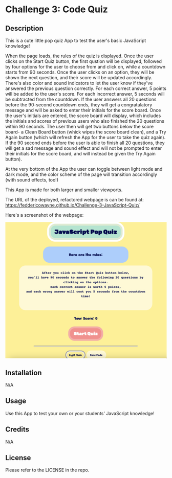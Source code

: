 # Challenge 3: Code Quiz

## Description

This is a cute little pop quiz App to test the user's basic JavaScript knowledge!

When the page loads, the rules of the quiz is displayed. Once the user clicks on the Start Quiz button, the first qustion will be displayed, followed by four options for the user to choose from and click on, while a countdown starts from 90 seconds. Once the user clicks on an option, they will be shown the next question, and their score will be updated accordingly. There's also color and sound indicators to let the user know if they've answered the previous question correctly. For each correct answer, 5 points will be added to the user's score. For each incorrect answer, 5 seconds will be subtracted from the countdown. If the user answers all 20 questions before the 90-second countdown ends, they will get a congratulatory message and will be asked to enter their initials for the score board. Once the user's initials are entered, the score board will display, which includes the initials and scores of previous users who also finished the 20 questions within 90 seconds. The user then will get two buttons below the score board- a Clean Board button (whick wipes the score board clean), and a Try Again button (which will refresh the App for the user to take the quiz again). If the 90 second ends before the user is able to finish all 20 questions, they will get a sad message and sound effect and will not be prompted to enter their initials for the score board, and will instead be given the Try Again button). 

At the very bottom of the App the user can toggle between light mode and dark mode, and the color scheme of the page will transition accordingly (with sound effects, too!)

This App is made for both larger and smaller viewports.


The URL of the deployed, refactored webpage is can be found at: https://feddericowayne.github.io/Challenge-3-JavaScript-Quiz/

Here's a screenshot of the webpage:

![image](./Assets/Screenshot.png)

## Installation

N/A

## Usage

Use this App to test your own or your students' JavaScript knowledge!

## Credits

N/A

## License

Please refer to the LICENSE in the repo.

